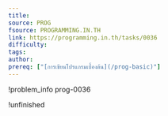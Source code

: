 ```yaml
---
title: 
source: PROG
fsource: PROGRAMMING.IN.TH
link: https://programming.in.th/tasks/0036
difficulty: 
tags: 
author: 
prereq: ["[การเขียนโปรแกรมเบื้องต้น](/prog-basic)"]
---
```


!problem_info prog-0036

!unfinished
